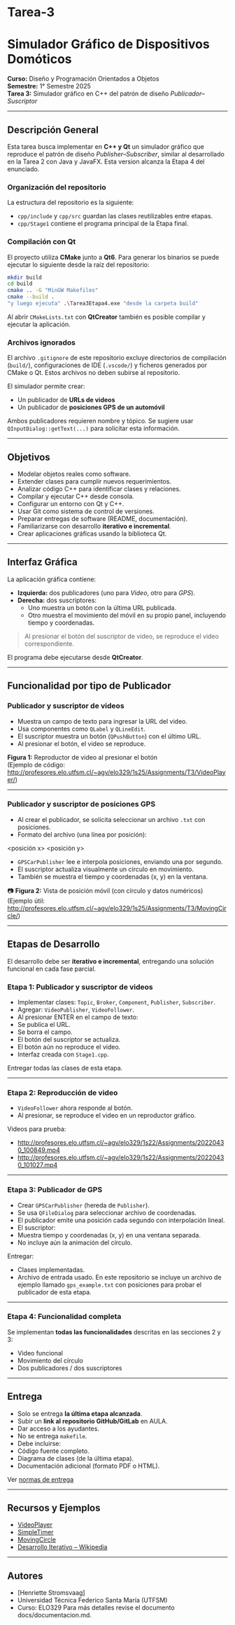 # Tarea-3
# Simulador Gráfico de Dispositivos Domóticos  
**Curso:** Diseño y Programación Orientados a Objetos  
**Semestre:** 1° Semestre 2025  
**Tarea 3:** Simulador gráfico en C++ del patrón de diseño *Publicador–Suscriptor*  

---

## Descripción General

Esta tarea busca implementar en **C++ y Qt** un simulador gráfico que reproduce el patrón de diseño *Publisher–Subscriber*, similar al desarrollado en la Tarea 2 con Java y JavaFX. Esta version alcanza la Etapa 4 del enunciado.

### Organización del repositorio

La estructura del repositorio es la siguiente:

- `cpp/include` y `cpp/src` guardan las clases reutilizables entre etapas.
- `cpp/Stage1` contiene el programa principal de la Etapa final.

### Compilación con Qt

El proyecto utiliza **CMake** junto a **Qt6**. Para generar los binarios se puede
ejecutar lo siguiente desde la raíz del repositorio:

```bash
mkdir build
cd build
cmake .. -G "MinGW Makefiles"
cmake --build .
"y luego ejecuta" .\Tarea3Etapa4.exe "desde la carpeta build"
```

Al abrir `CMakeLists.txt` con **QtCreator** también es posible compilar y
ejecutar la aplicación.

### Archivos ignorados

El archivo `.gitignore` de este repositorio excluye directorios de compilación
(`build/`), configuraciones de IDE (`.vscode/`) y ficheros generados por
CMake o Qt. Estos archivos no deben subirse al repositorio.

El simulador permite crear:
- Un publicador de **URLs de videos**
- Un publicador de **posiciones GPS de un automóvil**

Ambos publicadores requieren nombre y tópico. Se sugiere usar `QInputDialog::getText(...)` para solicitar esta información.

---

## Objetivos

- Modelar objetos reales como software.
- Extender clases para cumplir nuevos requerimientos.
- Analizar código C++ para identificar clases y relaciones.
- Compilar y ejecutar C++ desde consola.
- Configurar un entorno con Qt y C++.
- Usar Git como sistema de control de versiones.
- Preparar entregas de software (README, documentación).
- Familiarizarse con desarrollo **iterativo e incremental**.
- Crear aplicaciones gráficas usando la biblioteca Qt.

---

## Interfaz Gráfica

La aplicación gráfica contiene:
- **Izquierda:** dos publicadores (uno para *Video*, otro para *GPS*).
- **Derecha:** dos suscriptores:
  - Uno muestra un botón con la última URL publicada.
  - Otro muestra el movimiento del móvil en su propio panel, incluyendo tiempo y coordenadas.

> Al presionar el botón del suscriptor de video, se reproduce el video correspondiente.

El programa debe ejecutarse desde **QtCreator**.

---

## Funcionalidad por tipo de Publicador

### Publicador y suscriptor de videos

- Muestra un campo de texto para ingresar la URL del video.
- Usa componentes como `QLabel` y `QLineEdit`.
- El suscriptor muestra un botón (`QPushButton`) con el último URL.
- Al presionar el botón, el video se reproduce.

**Figura 1:** Reproductor de video al presionar el botón  
(Ejemplo de código: http://profesores.elo.utfsm.cl/~agv/elo329/1s25/Assignments/T3/VideoPlayer/)

---

###  Publicador y suscriptor de posiciones GPS

- Al crear el publicador, se solicita seleccionar un archivo `.txt` con posiciones.
- Formato del archivo (una línea por posición):

<tiempo> <posición x> <posición y>

- `GPSCarPublisher` lee e interpola posiciones, enviando una por segundo.
- El suscriptor actualiza visualmente un círculo en movimiento.
- También se muestra el tiempo y coordenadas (x, y) en la ventana.

📷 **Figura 2:** Vista de posición móvil (con círculo y datos numéricos)  
(Ejemplo útil: http://profesores.elo.utfsm.cl/~agv/elo329/1s25/Assignments/T3/MovingCircle/)

---

## Etapas de Desarrollo

El desarrollo debe ser **iterativo e incremental**, entregando una solución funcional en cada fase parcial.

### Etapa 1: Publicador y suscriptor de videos

- Implementar clases: `Topic`, `Broker`, `Component`, `Publisher`, `Subscriber`.
- Agregar: `VideoPublisher`, `VideoFollower`.
- Al presionar ENTER en el campo de texto:
- Se publica el URL.
- Se borra el campo.
- El botón del suscriptor se actualiza.
- El botón aún no reproduce el video.
- Interfaz creada con `Stage1.cpp`.

Entregar todas las clases de esta etapa.

---

### Etapa 2: Reproducción de video

- `VideoFollower` ahora responde al botón.
- Al presionar, se reproduce el video en un reproductor gráfico.

Videos para prueba:
- http://profesores.elo.utfsm.cl/~agv/elo329/1s22/Assignments/20220430_100849.mp4  
- http://profesores.elo.utfsm.cl/~agv/elo329/1s22/Assignments/20220430_101027.mp4

---

### Etapa 3: Publicador de GPS

- Crear `GPSCarPublisher` (hereda de `Publisher`).
- Se usa `QFileDialog` para seleccionar archivo de coordenadas.
- El publicador emite una posición cada segundo con interpolación lineal.
- El suscriptor:
- Muestra tiempo y coordenadas (x, y) en una ventana separada.
- No incluye aún la animación del círculo.

Entregar:
- Clases implementadas.
- Archivo de entrada usado.
  En este repositorio se incluye un archivo de ejemplo llamado `gps_example.txt`
  con posiciones para probar el publicador de esta etapa.

---

### Etapa 4: Funcionalidad completa

Se implementan **todas las funcionalidades** descritas en las secciones 2 y 3:
- Video funcional
- Movimiento del círculo
- Dos publicadores / dos suscriptores

---

<!--### Etapa 5 (Extra-crédito): Control de volumen


- Incorporar `QSlider` horizontal para ajustar el volumen del video.
- Si se implementa esta parte, debe mencionarse **explícitamente en este README**.

--- -->

## Entrega

- Solo se entrega **la última etapa alcanzada**.
- Subir un **link al repositorio GitHub/GitLab** en AULA.
- Dar acceso a los ayudantes.
- No se entrega `makefile`.
- Debe incluirse:
- Código fuente completo.
- Diagrama de clases (de la última etapa).
- Documentación adicional (formato PDF o HTML).

Ver [normas de entrega](http://profesores.elo.utfsm.cl/~agv/elo329/1s24/Assignments/guideline_2024/)

---

## Recursos y Ejemplos

- [VideoPlayer](http://profesores.elo.utfsm.cl/~agv/elo329/1s25/Assignments/T3/VideoPlayer/)
- [SimpleTimer](http://profesores.elo.utfsm.cl/~agv/elo329/1s25/Assignments/T3/SimpleTimer/)
- [MovingCircle](http://profesores.elo.utfsm.cl/~agv/elo329/1s25/Assignments/T3/MovingCircle/)
- [Desarrollo Iterativo – Wikipedia](https://es.wikipedia.org/wiki/Desarrollo_iterativo_y_creciente)

---

## Autores

- [Henriette Stromsvaag]
- Universidad Técnica Federico Santa María (UTFSM)  
- Curso: ELO329
Para más detalles revise el documento docs/documentacion.md.